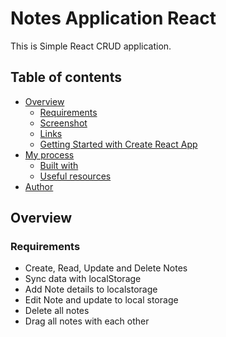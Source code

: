 # Notes Application React

This is Simple React CRUD application.

## Table of contents

- [Overview](#overview)
  - [Requirements](#requirements)
  - [Screenshot](#screenshot)
  - [Links](#links)
  - [Getting Started with Create React App](#getting-started-with-create-react-app)
- [My process](#my-process)
  - [Built with](#built-with)
  - [Useful resources](#useful-resources)
- [Author](#author)

## Overview

### Requirements

- Create, Read, Update and Delete Notes
- Sync data with localStorage
- Add Note details to localstorage
- Edit Note and update to local storage
- Delete all notes
- Drag all notes with each other


